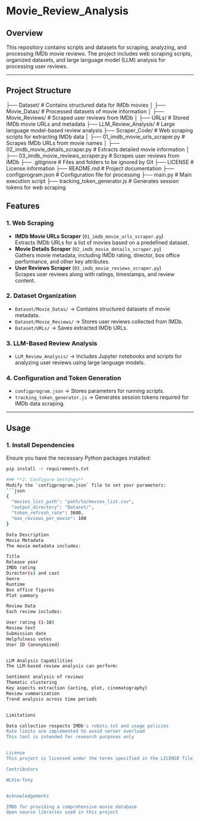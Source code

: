 # Movie_Review_Analysis

## Overview
This repository contains scripts and datasets for scraping, analyzing, and processing IMDb movie reviews. The project includes web scraping scripts, organized datasets, and large language model (LLM) analysis for processing user reviews.

---
## **Project Structure**
├── Dataset/                              # Contains structured data for IMDb movies
│   ├── Movie_Datas/                      # Processed datasets of movie information
│   ├── Movie_Reviews/                    # Scraped user reviews from IMDb
│   ├── URLs/                             # Stored IMDb movie URLs and metadata
├── LLM_Review_Analysis/                  # Large language model-based review analysis
├── Scraper_Code/                         # Web scraping scripts for extracting IMDb data
│   ├── 01_imdb_movie_urls_scraper.py     # Scrapes IMDb URLs from movie names
│   ├── 02_imdb_movie_details_scraper.py  # Extracts detailed movie information
│   ├── 03_imdb_movie_reviews_scraper.py  # Scrapes user reviews from IMDb
├── .gitignore                            # Files and folders to be ignored by Git
├── LICENSE                               # License information
├── README.md                             # Project documentation
├── configprogram.json                    # Configuration file for processing
├── main.py                               # Main execution script
├── tracking_token_generator.js           # Generates session tokens for web scraping

## **Features**

### **1. Web Scraping**
- **IMDb Movie URLs Scraper** (`01_imdb_movie_urls_scraper.py`)  
  Extracts IMDb URLs for a list of movies based on a predefined dataset.
- **Movie Details Scraper** (`02_imdb_movie_details_scraper.py`)  
  Gathers movie metadata, including IMDb rating, director, box office performance, and other key attributes.
- **User Reviews Scraper** (`03_imdb_movie_reviews_scraper.py`)  
  Scrapes user reviews along with ratings, timestamps, and review content.

### **2. Dataset Organization**
- `Dataset/Movie_Datas/` → Contains structured datasets of movie metadata.
- `Dataset/Movie_Reviews/` → Stores user reviews collected from IMDb.
- `Dataset/URLs/` → Saves extracted IMDb URLs.

### **3. LLM-Based Review Analysis**
- `LLM_Review_Analysis/` → Includes Jupyter notebooks and scripts for analyzing user reviews using large language models.

### **4. Configuration and Token Generation**
- `configprogram.json` → Stores parameters for running scripts.
- `tracking_token_generator.js` → Generates session tokens required for IMDb data scraping.

---

## **Usage**

### **1. Install Dependencies**
Ensure you have the necessary Python packages installed:
```bash
pip install -r requirements.txt

### **2. Configure Settings**
Modify the `configprogram.json` file to set your parameters:
```json
{
  "movies_list_path": "path/to/movies_list.csv",
  "output_directory": "Dataset/",
  "token_refresh_rate": 3600,
  "max_reviews_per_movie": 100
}

Data Description
Movie Metadata
The movie metadata includes:

Title
Release year
IMDb rating
Director(s) and cast
Genre
Runtime
Box office figures
Plot summary

Review Data
Each review includes:

User rating (1-10)
Review text
Submission date
Helpfulness votes
User ID (anonymized)


LLM Analysis Capabilities
The LLM-based review analysis can perform:

Sentiment analysis of reviews
Thematic clustering
Key aspects extraction (acting, plot, cinematography)
Review summarization
Trend analysis across time periods


Limitations

Data collection respects IMDb's robots.txt and usage policies
Rate limits are implemented to avoid server overload
This tool is intended for research purposes only


License
This project is licensed under the terms specified in the LICENSE file.

Contributors

WLXie-Tony


Acknowledgements

IMDb for providing a comprehensive movie database
Open source libraries used in this project
